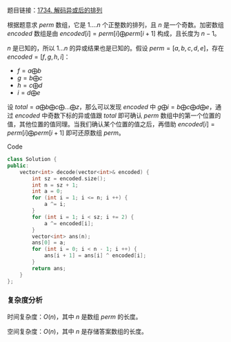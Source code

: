 题目链接：[1734. 解码异或后的排列](https://leetcode.cn/problems/decode-xored-permutation/)

根据题意求 $perm$ 数组，它是 $1 ....n$ 个正整数的排列，且 $n$ 是一个奇数。加密数组 $encoded$ 数组是由 $encoded[i]=perm[i] \bigoplus perm[i+1]$ 构成，且长度为 $n - 1$。

$n$ 是已知的，所以 $1 ... n$ 的异或结果也是已知的。假设 $perm = [a, b,c,d,e]$，存在 $encoded=[f,g,h,i]$：

- $f = a \bigoplus b$
- $g = b \bigoplus c$
- $h = c \bigoplus d$
- $i = d \bigoplus e$

设 $total = a \bigoplus b \bigoplus c \bigoplus ... \bigoplus z$，那么可以发现 $encoded$ 中 $g \bigoplus i = b \bigoplus c \bigoplus d \bigoplus e$，通过 $encoded$ 中奇数下标的异或值跟 $total$ 即可确认 $perm$ 数组中的第一个位置的值，其他位置的值同理。当我们确认某个位置的值之后，再借助 $encoded[i] = perm[i] \bigoplus perm[i+1]$ 即可还原数组 $perm$。

Code

```c++
class Solution {
public:
    vector<int> decode(vector<int>& encoded) {
        int sz = encoded.size();
        int n = sz + 1;
        int a = 0;
        for (int i = 1; i <= n; i ++) {
            a ^= i;
        }
        for (int i = 1; i < sz; i += 2) {
            a ^= encoded[i];
        }
        vector<int> ans(n);
        ans[0] = a;
        for (int i = 0; i < n - 1; i ++) {
            ans[i + 1] = ans[i] ^ encoded[i];
        }
        return ans;
    }
};
```

### 复杂度分析

时间复杂度：$O(n)$，其中 $n$ 是数组 $perm$ 的长度。

空间复杂度：$O(n)$，其中 $n$ 是存储答案数组的长度。
